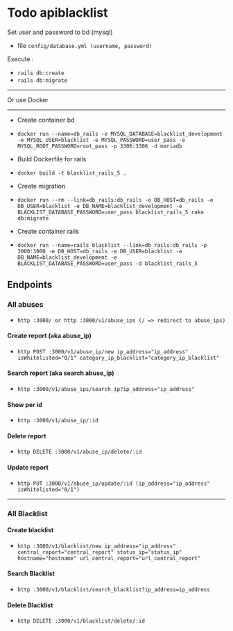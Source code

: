 # Todo apiblacklist

Set user and password to bd (mysql)
- file `config/database.yml (username, password)`

Execute : 
- `rails db:create`
- `rails db:migrate`

***

Or use Docker
***
- Create container bd
* `docker run --name=db_rails -e MYSQL_DATABASE=blacklist_development -e MYSQL_USER=blacklist -e MYSQL_PASSWORD=user_pass -e MYSQL_ROOT_PASSWORD=root_pass -p 3306:3306 -d mariadb`

- Build Dockerfile for rails
* `docker build -t blacklist_rails_5 .`

- Create migration
* `docker run --rm --link=db_rails:db_rails -e DB_HOST=db_rails -e DB_USER=blacklist -e DB_NAME=blacklist_development -e BLACKLIST_DATABASE_PASSWORD=user_pass blacklist_rails_5 rake db:migrate`

- Create container rails
* `docker run --name=rails_blacklist --link=db_rails:db_rails -p 3000:3000 -e DB_HOST=db_rails -e DB_USER=blacklist -e DB_NAME=blacklist_development -e BLACKLIST_DATABASE_PASSWORD=user_pass -d blacklist_rails_5`

## Endpoints

### All abuses
* `http :3000/ or http :3000/v1/abuse_ips (/ => redirect to abuse_ips)`

#### Create report (aka abuse_ip)
* `http POST :3000/v1/abuse_ip/new ip_address="ip_address" isWhitelisted="0/1" category_ip_blacklist="category_ip_blacklist"`  

#### Search report (aka search abuse_ip)
* `http :3000/v1/abuse_ips/search_ip?ip_address="ip_address"`

#### Show per id
* `http :3000/v1/abuse_ip/:id`

#### Delete report
* `http DELETE :3000/v1/abuse_ip/delete/:id`

#### Update report
* `http PUT :3000/v1/abuse_ip/update/:id (ip_address="ip_address" isWhitelisted="0/1")`

***

### All Blacklist

#### Create blacklist
* `http :3000/v1/blacklist/new ip_address="ip_address" central_report="central_report" status_ip="status_ip" hostname="hostname" url_central_report="url_central_report"`

#### Search Blacklist
* `http :3000/v1/blacklist/search_blacklist?ip_address=ip_address`

#### Delete Blacklist
* `http DELETE :3000/v1/blacklist/delete/:id`
